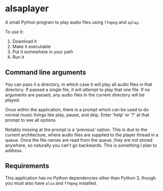# alsaplayer

A small Python program to play audio files using `ffmpeg` and `aplay`.

To use it:

1. Download it
1. Make it executable
1. Put it somewhere in your path
1. Run it

## Command line arguments

You can pass it a directory, in which case it will play all audio files in that
directory. If passed a single file, it will attempt to play that one file. If no
arguments are passed, any audio files in the current directory will be played.

Once within the application, there is a prompt which can be used to do normal
music things like play, pause, and skip. Enter 'help' or '?' at that prompt to
see all options.

Notably missing at the prompt is a 'previous' option. This is due to the current
architecture, where audio files are supplied to the player thread in a queue.
Once the file names are read from the queue, they are not stored anywhere, so
naturally you can't go backwards. This is something I plan to address.

## Requirements

This application has no Python dependencies other than Python 3, though you must
also have `alsa` and `ffmpeg` installed.
